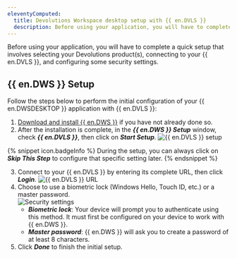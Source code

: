```yaml
---
eleventyComputed:
  title: Devolutions Workspace desktop setup with {{ en.DVLS }}
  description: Before using your application, you will have to complete a quick setup that involves selecting your Devolutions product(s), connecting to your {{ en.DVLS }}, and configuring some security settings.
---
```

Before using your application, you will have to complete a quick setup that involves selecting your Devolutions product(s), connecting to your {{ en.DVLS }}, and configuring some security settings.

## {{ en.DWS }} Setup

Follow the steps below to perform the initial configuration of your {{ en.DWSDESKTOP }} application with {{ en.DVLS }}:

1. [Download and install {{ en.DWS }}](https://devolutions.net/workspace/) if you have not already done so.
1. After the installation is complete, in the ***{{ en.DWS }} Setup*** window, check ***{{ en.DVLS }}***, then click on ***Start Setup***.
![{{ en.DVLS }} setup](https://webdevolutions.azureedge.net/docs/en/server/ServerOp2080.png)

{% snippet icon.badgeInfo %} 
During the setup, you can always click on ***Skip This Step*** to configure that specific setting later.
{% endsnippet %}

3. Connect to your {{ en.DVLS }} by entering its complete URL, then click ***Login***.
![{{ en.DVLS }} URL](https://webdevolutions.azureedge.net/docs/en/server/ServerOp2081.png)
1. Choose to use a biometric lock (Windows Hello, Touch ID, etc.) or a master password.  
![Security settings](https://webdevolutions.azureedge.net/docs/en/server/ServerOp2082.png)
    * ***Biometric lock***: Your device will prompt you to authenticate using this method. It must first be configured on your device to work with {{ en.DWS }}.
    * ***Master password***: {{ en.DWS }} will ask you to create a password of at least 8 characters.
1. Click ***Done*** to finish the initial setup.
